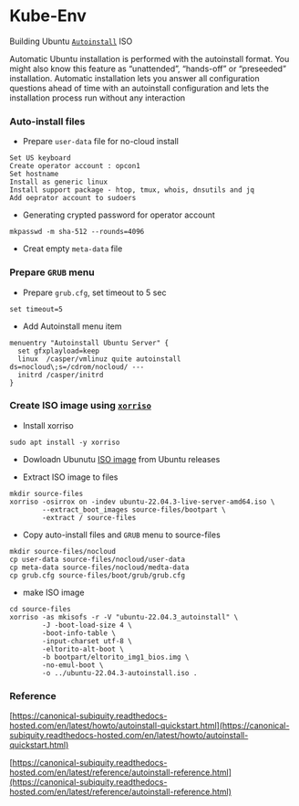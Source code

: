 # Kube-Env
Building Ubuntu [`Autoinstall`](https://canonical-subiquity.readthedocs-hosted.com/en/latest/intro-to-autoinstall.html) ISO

Automatic Ubuntu installation is performed with the autoinstall format. You might also know this feature as “unattended”, “hands-off” or “preseeded” installation. Automatic installation lets you answer all configuration questions ahead of time with an autoinstall configuration and lets the installation process run without any interaction



### Auto-install files

- Prepare `user-data` file for no-cloud install
```
Set US keyboard
Create operator account : opcon1
Set hostname
Install as generic linux
Install support package - htop, tmux, whois, dnsutils and jq
Add oeprator account to sudoers 
```

- Generating crypted password for operator account
```
mkpasswd -m sha-512 --rounds=4096
``` 

- Creat empty `meta-data` file

### Prepare `GRUB` menu
- Prepare `grub.cfg`, set timeout to 5 sec
```
set timeout=5
```

- Add Autoinstall menu item
```
menuentry "Autoinstall Ubuntu Server" {
  set gfxplayload=keep
  linux  /casper/vmlinuz quite autoinstall ds=nocloud\;s=/cdrom/nocloud/ ---
  initrd /casper/initrd
}
```

### Create ISO image using [`xorriso`](https://www.gnu.org/software/xorriso)

- Install xorriso 
```
sudo apt install -y xorriso 
```

- Dowloadn Ubunutu [ISO image](https://releases.ubuntu.com) from Ubuntu releases 

- Extract ISO image to files 
```
mkdir source-files
xorriso -osirrox on -indev ubuntu-22.04.3-live-server-amd64.iso \
        --extract_boot_images source-files/bootpart \
        -extract / source-files 
```

- Copy auto-install files and `GRUB` menu to source-files
```
mkdir source-files/nocloud
cp user-data source-files/nocloud/user-data
cp meta-data source-files/nocloud/medta-data
cp grub.cfg source-files/boot/grub/grub.cfg
```

- make ISO image
```
cd source-files
xorriso -as mkisofs -r -V "ubuntu-22.04.3_autoinstall" \
        -J -boot-load-size 4 \
        -boot-info-table \
        -input-charset utf-8 \
        -eltorito-alt-boot \
        -b bootpart/eltorito_img1_bios.img \
        -no-emul-boot \
        -o ../ubuntu-22.04.3-autoinstall.iso .
```

### Reference

[https://canonical-subiquity.readthedocs-hosted.com/en/latest/howto/autoinstall-quickstart.html](https://canonical-subiquity.readthedocs-hosted.com/en/latest/howto/autoinstall-quickstart.html)

[https://canonical-subiquity.readthedocs-hosted.com/en/latest/reference/autoinstall-reference.html](https://canonical-subiquity.readthedocs-hosted.com/en/latest/reference/autoinstall-reference.html)
